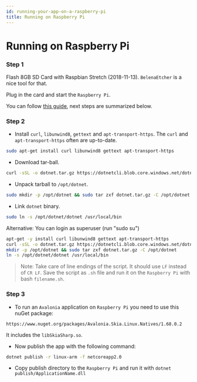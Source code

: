 ```yaml
---
id: running-your-app-on-a-raspberry-pi
title: Running on Raspberry Pi
---
```


# Running on Raspberry Pi

### Step 1

Flash 8GB SD Card with Raspbian Stretch (2018-11-13). `BelenaEtcher` is a nice tool for that.

Plug in the card and start the `Raspberry Pi`.

You can follow [this guide](https://blogs.msdn.microsoft.com/david/2017/07/20/setting\_up\_raspian\_and\_dotnet\_core\_2\_0\_on\_a\_raspberry\_pi/), next steps are summarized below.

### Step 2

* Install `curl`, `libunwind8`, `gettext` and `apt-transport-https`. The `curl` and `apt-transport-https` often are up-to-date.

```bash
sudo apt-get install curl libunwind8 gettext apt-transport-https
```

* Download tar-ball.

```bash
curl -sSL -o dotnet.tar.gz https://dotnetcli.blob.core.windows.net/dotnet/Runtime/release/2.0.0/dotnet-runtime-latest-linux-arm.tar.gz
```

* Unpack tarball to `/opt/dotnet`.

```bash
sudo mkdir -p /opt/dotnet && sudo tar zxf dotnet.tar.gz -C /opt/dotnet
```

* Link `dotnet` binary.

```bash
sudo ln -s /opt/dotnet/dotnet /usr/local/bin
```

Alternative: You can login as superuser (run "sudo su")

```bash
apt-get -y install curl libunwind8 gettext apt-transport-https
curl -sSL -o dotnet.tar.gz https://dotnetcli.blob.core.windows.net/dotnet/Runtime/release/2.0.0/dotnet-runtime-latest-linux-arm.tar.gz
mkdir -p /opt/dotnet && sudo tar zxf dotnet.tar.gz -C /opt/dotnet
ln -s /opt/dotnet/dotnet /usr/local/bin
```

> Note: Take care of line endings of the script. It should use `LF` instead of `CR LF`. Save the script as `.sh` file and run it on the `Raspberry Pi` with bash `filename.sh`.

### Step 3

* To run an `Avalonia` application on `Raspberry Pi` you need to use this nuGet package:

```
https://www.nuget.org/packages/Avalonia.Skia.Linux.Natives/1.68.0.2
```

It includes the `libSkiaSharp.so`.

* Now publish the app with the following command:

```bash
dotnet publish -r linux-arm -f netcoreapp2.0
```

* Copy publish directory to the `Raspberry Pi` and run it with `dotnet publish/ApplicationName.dll`
